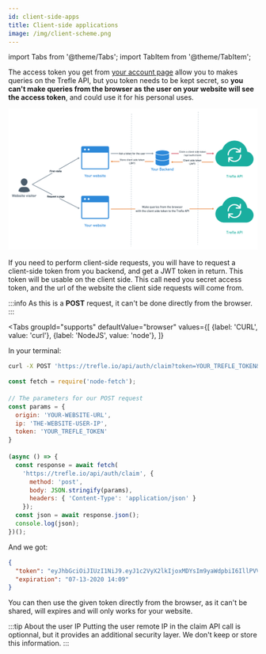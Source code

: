 ```yaml
---
id: client-side-apps
title: Client-side applications
image: /img/client-scheme.png
---
```

import Tabs from '@theme/Tabs';
import TabItem from '@theme/TabItem';


The access token you get from [your account page](https://trefle.io/profile) allow you to makes queries on the Trefle API, but you token needs to be kept secret, so **you can't make queries from the browser as the user on your website will see the access token**, and could use it for his personal uses.

![client workflow](/img/client-scheme.png)

If you need to perform client-side requests, you will have to request a client-side token from you backend, and get a JWT token in return. This token will be usable on the client side. This call need you secret access token, and the url of the website the client side requests will come from.

:::info
As this is a **POST** request, it can't be done directly from the browser.
:::


<Tabs
  groupId="supports"
  defaultValue="browser"
  values={[
    {label: 'CURL', value: 'curl'},
    {label: 'NodeJS', value: 'node'},
  ]}
>

<TabItem value="curl">

In your terminal:

```bash
curl -X POST 'https://trefle.io/api/auth/claim?token=YOUR_TREFLE_TOKEN&origin=YOUR-WEBSITE-URL&ip=12.34.56.78"'
```

</TabItem>
<TabItem value="node">

```js
const fetch = require('node-fetch');

// The parameters for our POST request
const params = {
  origin: 'YOUR-WEBSITE-URL',
  ip: 'THE-WEBSITE-USER-IP',
  token: 'YOUR_TREFLE_TOKEN'
}

(async () => {
  const response = await fetch(
    'https://trefle.io/api/auth/claim', {
      method: 'post',
      body: JSON.stringify(params),
      headers: { 'Content-Type': 'application/json' }
    });
  const json = await response.json();
  console.log(json);
})();
```

</TabItem>
</Tabs>


And we got:

```json
{
  "token": "eyJhbGciOiJIUzI1NiJ9.eyJ1c2VyX2lkIjoxMDYsIm9yaWdpbiI6IllPVVItV0VCU0lURS1VUkwiLCJpcCI6IlRIRS1XRUJTSVRFLVVTRVItSVAiLCJleHAiOjE1OTQ2NDIxNDh9.Vd2d3UK7zdNWZLBOn8y50NcUKuF8xFZgh6p7EB4fhVw",
  "expiration": "07-13-2020 14:09"
}
```

You can then use the given token directly from the browser, as it can't be shared, will expires and will only works for your website.

:::tip About the user IP
Putting the user remote IP in the claim API call is optionnal, but it provides an additional security layer. We don't keep or store this information.
:::

